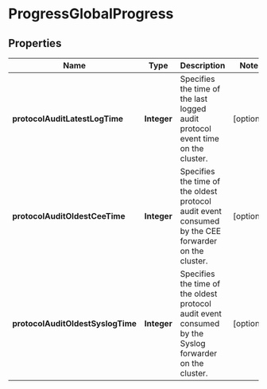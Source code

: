 
# ProgressGlobalProgress

## Properties
Name | Type | Description | Notes
------------ | ------------- | ------------- | -------------
**protocolAuditLatestLogTime** | **Integer** | Specifies the time of the last logged audit protocol event time on the cluster. |  [optional]
**protocolAuditOldestCeeTime** | **Integer** | Specifies the time of the oldest protocol audit event consumed by the CEE forwarder on the cluster. |  [optional]
**protocolAuditOldestSyslogTime** | **Integer** | Specifies the time of the oldest protocol audit event consumed by the Syslog forwarder on the cluster. |  [optional]



